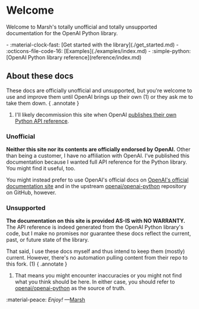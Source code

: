 # Welcome

Welcome to Marsh's totally unofficial and totally unsupported documentation for the OpenAI Python library.

<div class="grid cards" markdown>
- :material-clock-fast: [Get started with the library](./get_started.md)
- :octicons-file-code-16: [Examples](./examples/index.md)
- :simple-python: [OpenAI Python library reference](reference/index.md)
</div>

## About these docs

These docs are officially unofficial and unsupported, but you're welcome to use and improve them until OpenAI brings up their own (1) or they ask me to take them down.
{ .annotate }

1. I'll likely decommission this site when OpenAI [publishes their own Python API reference](https://community.openai.com/t/where-is-the-documentation-for-the-python-openai-sdk/583643).

### Unofficial

**Neither this site nor its contents are officially endorsed by OpenAI.** Other than being a customer, I have no affiliation with OpenAI. I've published this documentation because I wanted full API reference for the Python library. You might find it useful, too.

You might instead prefer to use OpenAI's official docs on [OpenAI's official documentation site](https://platform.openai.com) and in the upstream [openai/openai-python](https://github.com/openai/openai-python) repository on GitHub, however.

### Unsupported

**The documentation on this site is provided AS-IS with NO WARRANTY.** The API reference is indeed generated from the OpenAI Python library's code, but I make no promises nor guarantee these docs reflect the current, past, or future state of the library.

That said, I use these docs myself and thus intend to keep them (mostly) current. However, there's no automation pulling content from their repo to this fork. (1)
{ .annotate }

1. That means you might encounter inaccuracies or you might not find what you think should be here. In either case, you should refer to [openai/openai-python](https://github.com/openai/openai-python) as the source of truth.

:material-peace: *Enjoy!* —[Marsh](https://github.com/mmacy)
